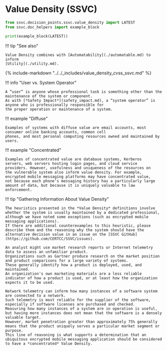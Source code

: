 # Value Density (SSVC)

```python exec="true" idprefix=""
from ssvc.decision_points.ssvc.value_density import LATEST
from ssvc.doc_helpers import example_block

print(example_block(LATEST))
```

!!! tip "See also"

    Value Density combines with [Automatability](./automatable.md) to inform 
    [Utility](./utility.md).

{% include-markdown "../../_includes/value_density_cvss_ssvc.md" %}

!!! info "User vs. System Operator"

    A “user” is anyone whose professional task is something other than the maintenance of the system or component.
    As with [*Safety Impact*](safety_impact.md), a “system operator” is anyone who is professionally responsible for
    the proper operation or maintenance of a system.

!!! example "Diffuse"

    Examples of systems with diffuse value are email accounts, most consumer online banking accounts, common cell
    phones, and most personal computing resources owned and maintained by users.

!!! example "Concentrated"

    Examples of concentrated value are database systems, Kerberos
    servers, web servers hosting login pages, and cloud service
    providers. However, usefulness and uniqueness of the resources on
    the vulnerable system also inform value density. For example,
    encrypted mobile messaging platforms may have concentrated value,
    not because each phone’s messaging history has a particularly large
    amount of data, but because it is uniquely valuable to law
    enforcement.

!!! tip "Gathering Information About Value Density"

    The heuristics presented in the *Value Density* definitions involve whether the system is usually maintained by a dedicated professional, although we have noted some exceptions (such as encrypted mobile messaging applications).
    If there are additional counterexamples to this heuristic, please describe them and the reasoning why the system should have the alternative decision value in an issue on the [SSVC GitHub](https://github.com/CERTCC/SSVC/issues).
    
    An analyst might use market research reports or Internet telemetry data to assess an unfamiliar product.
    Organizations such as Gartner produce research on the market position and product comparisons for a large variety of systems.
    These generally identify how a product is deployed, used, and maintained.
    An organization's own marketing materials are a less reliable indicator of how a product is used, or at least how the organization expects it to be used.
    
    Network telemetry can inform how many instances of a software system are connected to a network.
    Such telemetry is most reliable for the supplier of the software, especially if software licenses are purchased and checked.
    Measuring how many instances of a system are in operation is useful, but having more instances does not mean that the software is a densely valuable target.
    However, market penetration greater than approximately 75% generally means that the product uniquely serves a particular market segment or purpose.
    This line of reasoning is what supports a determination that an ubiquitous encrypted mobile messaging application should be considered to have a *concentrated* Value Density.
